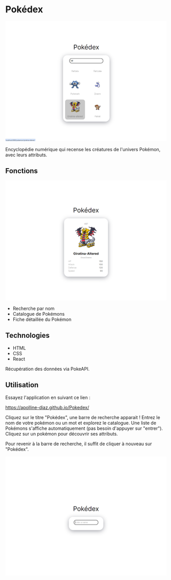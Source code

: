 # Pokédex

![alt text](public/assets/pokedex-2.png)

Encyclopédie numérique qui recense les créatures de l'univers Pokémon, avec leurs attributs.

## Fonctions

![alt text](public/assets/pokedex-3.png)

- Recherche par nom
- Catalogue de Pokémons
- Fiche détaillée du Pokémon

## Technologies

- HTML
- CSS
- React

Récupération des données via PokeAPI.

## Utilisation

Essayez l'application en suivant ce lien :

https://apolline-diaz.github.io/Pokedex/

Cliquez sur le titre "Pokédex", une barre de recherche apparait !
Entrez le nom de votre pokémon ou un mot et explorez le catalogue.
Une liste de Pokémons s'affiche automatiquement (pas besoin d'appuyer sur "entrer").
Cliquez sur un pokémon pour découvrir ses attributs.

Pour revenir à la barre de recherche, il suffit de cliquer à nouveau sur "Pokédex".

![alt text](public/assets/pokedex-1.png)
